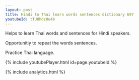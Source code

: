```yaml
---
layout: post
title: Hindi to Thai learn words sentences dictionary 697 
youtubeId: tTU8hdz0u48
---
```

 
 
Helps to learn Thai words and sentences for Hindi speakers.

Opportunitiy to repeat the words sentences. 

Practice Thai language. 
 
{% include youtubePlayer.html id=page.youtubeId %}
 
 
{% include analytics.html %}